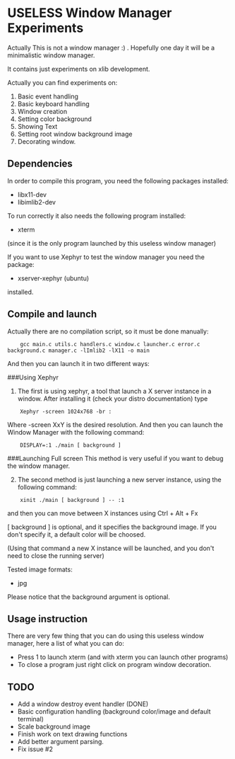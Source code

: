 USELESS Window Manager Experiments
==================================

Actually This is not a window manager :) . Hopefully one day it will be a minimalistic window manager.

It contains just experiments on xlib development. 

Actually you can find experiments on:

1. Basic event handling
2. Basic keyboard handling
3. Window creation
4. Setting color background
5. Showing Text
6. Setting root window background image
7. Decorating window.

Dependencies
------------
In order to compile this program, you need the following packages installed:

* libx11-dev
* libimlib2-dev

To run correctly it also needs the following program installed:

* xterm

(since it is the only program launched by this useless window manager)

If you want to use Xephyr to test the window manager you need the package: 

* xserver-xephyr (ubuntu) 

installed.

Compile and launch
------------------

Actually there are no compilation script, so it must be done manually:

	
```console
	gcc main.c utils.c handlers.c window.c launcher.c error.c background.c manager.c -lImlib2 -lX11 -o main
```
	

And then you can launch it in two different ways: 

###Using Xephyr
1. The first is using xephyr,  a tool that launch a X server instance in a window. After installing it (check your distro documentation) type

```console
	Xephyr -screen 1024x768 -br :
```
Where -screen XxY is the desired resolution. And then you can launch the Window Manager with the following command:

```console
	DISPLAY=:1 ./main [ background ]

```
###Launching Full screen
This method is very useful if you want to debug the window manager.

2. The second method is just launching a new server instance, using the following command:

```console
	xinit ./main [ background ] -- :1
```	
and then you can move between X instances using Ctrl + Alt + Fx

[ background ] is optional, and it specifies the background image. If you don't specify it, a default color will be choosed.

(Using that command a new X instance will be launched, and you don't need to close the running server)

Tested image formats:

* jpg 

Please notice that the background argument is optional. 

Usage instruction
-----------------
There are very few thing that you can do using this useless window manager, here a list of what you can do:

* Press 1 to launch xterm (and with xterm you can launch other programs)
* To close a program just right click on program window decoration.

TODO
----

* Add a window destroy event handler (DONE)
* Basic configuration handling (background color/image and default terminal)
* Scale background image
* Finish work on text drawing functions
* Add better argument parsing.
* Fix issue #2

